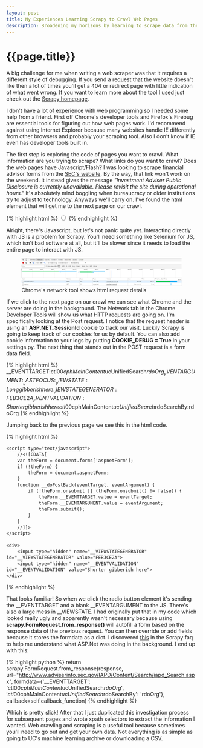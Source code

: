```yaml
---
layout: post
title: My Experiences Learning Scrapy to Crawl Web Pages
description: Broadening my horizons by learning to scrape data from the web
---
```


{{page.title}}
==============

A big challenge for me when writing a web scraper was that it requires a different style of debugging. If you send a request that the website doesn't like then a lot of times you'll get a 404 or redirect page with little indication of what went wrong. If you want to learn more about the tool I used just check out the [Scrapy homepage][scrapy].

I don't have a lot of experience with web programming so I needed some help from a friend. First off Chrome's developer tools and Firefox's Firebug are essential tools for figuring out how web pages work. I'd recommend against using Internet Explorer because many websites handle IE differently from other browsers and probably your scraping tool. Also I don't know if IE even has developer tools built in.

The first step is exploring the code of pages you want to crawl. What information are you trying to scrape? What links do you want to crawl? Does the web pages have Javascript/Flash? I was looking to scrape financial advisor forms from the [SEC's website][sec]. By the way, that link won't work on the weekend. It instead gives the message *"Investment Adviser Public Disclosure is currently unavailable. Please revisit the site during operational hours."* It's absolutely mind boggling when bureaucracy or older institutions try to adjust to technology. Anyways we'll carry on. I've found the html element that will get me to the next page on our crawl.

{% highlight html %}
<input id="ctl00_cphMainContent_ucUnifiedSearch_rdoOrg" type="radio" name="ctl00$cphMainContent$ucUnifiedSearch$rdoSearchBy" value="rdoOrg" onclick="javascript:setTimeout('__doPostBack(\'ctl00$cphMainContent$ucUnifiedSearch$rdoOrg\',\'\')', 0)">
{% endhighlight %}

Alright, there's Javascript, but let's not panic quite yet. Interacting directly with JS is a problem for Scrapy. You'll need something like Selenium for JS, which isn't bad software at all, but it'll be slower since it needs to load the entire page to interact with JS.

<figure>
	<img src="/img/2015-9-12-scrapy/network_tab.png">
	<figcaption>Chrome's network tool shows html request details</figcaption>
</figure>

If we click to the next page on our crawl we can see what Chrome and the server are doing in the background. The Network tab in the Chrome Developer Tools will show us what HTTP requests are going on. I'm specifically looking at the Post request. I notice that the request header is using an **ASP.NET_SessionId** cookie to track our visit. Luckily Scrapy is going to keep track of our cookies for us by default. You can also add cookie information to your logs by putting **COOKIE_DEBUG = True** in your settings.py. The next thing that stands out in the POST request is a form data field.

{% highlight html %}
__EVENTTARGET:ctl00$cphMainContent$ucUnifiedSearch$rdoOrg
__EVENTARGUMENT:
__LASTFOCUS:
__VIEWSTATE:Long gibberish here
__VIEWSTATEGENERATOR:FEB3CE2A
__EVENTVALIDATION:Shorter gibberish here
ctl00$cphMainContent$ucUnifiedSearch$rdoSearchBy:rdoOrg
{% endhighlight %}

Jumping back to the previous page we see this in the html code.

{% highlight html %}
<form method="post" action="iapd_Search.aspx" id="aspnetForm">
	<div>
		<input type="hidden" name="__EVENTTARGET" id="__EVENTTARGET" value="ctl00$cphMainContent$ucUnifiedSearch$rdoOrg">
		<input type="hidden" name="__EVENTARGUMENT" id="__EVENTARGUMENT" value="">
		<input type="hidden" name="__LASTFOCUS" id="__LASTFOCUS" value="">
		<input type="hidden" name="__VIEWSTATE" id="__VIEWSTATE" value="Long gibberish here">
	</div>
		
	<script type="text/javascript">
		//<![CDATA[
		var theForm = document.forms['aspnetForm'];
		if (!theForm) {
	    	theForm = document.aspnetForm;
		}
		function __doPostBack(eventTarget, eventArgument) {
	    	if (!theForm.onsubmit || (theForm.onsubmit() != false)) {
	       		theForm.__EVENTTARGET.value = eventTarget;
	       		theForm.__EVENTARGUMENT.value = eventArgument;
	       		theForm.submit();
	    	}
		}
		//]]>
	</script>

	<div>
		<input type="hidden" name="__VIEWSTATEGENERATOR" id="__VIEWSTATEGENERATOR" value="FEB3CE2A">
		<input type="hidden" name="__EVENTVALIDATION" id="__EVENTVALIDATION" value="Shorter gibberish here">
	</div>
</form>
{% endhighlight %}

That looks familiar! So when we click the radio button element it's sending the \_\_EVENTTARGET and a blank \_\_EVENTARGUMENT to the JS. There's also a large mess in \_\_VIEWSTATE. I had originally put that in my code which looked really ugly and apparently wasn't necessary because using **scrapy.FormRequest.from_response()** will autofill a form based on the response data of the previous request. You can then override or add fields because it stores the formdata as a dict. I discovered [this][aspnet] in the Scrapy faq to help me understand what ASP.Net was doing in the background. I end up with this:

{% highlight python %}
return scrapy.FormRequest.from_response(response,
    url="http://www.adviserinfo.sec.gov/IAPD/Content/Search/iapd_Search.aspx",
    formdata={'__EVENTTARGET': 'ctl00$cphMainContent$ucUnifiedSearch$rdoOrg', 
              'ctl00$cphMainContent$ucUnifiedSearch$rdoSearchBy': 'rdoOrg'},
    callback=self.callback_function)
{% endhighlight %}

Which is pretty slick! After that I just duplicated this investigation process for subsequent pages and wrote xpath selectors to extract the information I wanted. Web crawling and scraping is a useful tool because sometimes you'll need to go out and get your own data. Not everything is as simple as going to UC's machine learning archive or downloading a CSV.

[scrapy]: http://scrapy.org/
[sec]: http://www.adviserinfo.sec.gov/IAPD/Content/Search/iapd_Search.aspx
[aspnet]: http://doc.scrapy.org/en/latest/faq.html#what-s-this-huge-cryptic-viewstate-parameter-used-in-some-forms